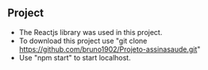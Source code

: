 ## Project

* The Reactjs library was used in this project.
* To download this project use "git clone https://github.com/bruno1902/Projeto-assinasaude.git"
* Use "npm start" to start localhost.
